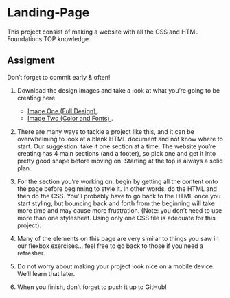 # Landing-Page

This project consist of making a website with all the CSS and HTML Foundations TOP knowledge.

## Assigment
Don’t forget to commit early & often!

1. Download the design images and take a look at what you’re going to be creating here.
    - [Image One (Full Design) ](https://cdn.statically.io/gh/TheOdinProject/curriculum/main/foundations/html_css/project/odin-project.png).
    - [Image Two (Color and Fonts) ](https://cdn.statically.io/gh/TheOdinProject/curriculum/main/foundations/html_css/project/colors_and_stuff.png).

2. There are many ways to tackle a project like this, and it can be overwhelming to look at a blank HTML document and not know where to start. Our suggestion: take it one section at a time. The website you’re creating has 4 main sections (and a footer), so pick one and get it into pretty good shape before moving on. Starting at the top is always a solid plan.

3. For the section you’re working on, begin by getting all the content onto the page before beginning to style it. In other words, do the HTML and then do the CSS. You’ll probably have to go back to the HTML once you start styling, but bouncing back and forth from the beginning will take more time and may cause more frustration. (Note: you don’t need to use more than one stylesheet. Using only one CSS file is adequate for this project).

4. Many of the elements on this page are very similar to things you saw in our flexbox exercises… feel free to go back to those if you need a refresher.

5. Do not worry about making your project look nice on a mobile device. We’ll learn that later.

6. When you finish, don’t forget to push it up to GitHub!
